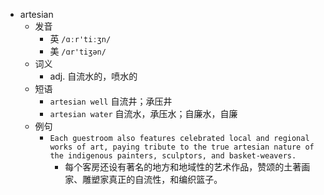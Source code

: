 - artesian
  - 发音
    - 英 `/ɑːr'tiːʒn/`
    - 美 `/ɑr'tiʒən/`
  - 词义
    - adj. 自流水的，喷水的
  - 短语
    - `artesian well` 自流井；承压井 
    - `artesian water` 自流水，承压水；自廉水，自廉 
  - 例句
    - `Each guestroom also features celebrated local and regional works of art, paying tribute to the true artesian nature of the indigenous painters, sculptors, and basket-weavers.`
      - 每个客房还设有著名的地方和地域性的艺术作品，赞颂的土著画家、雕塑家真正的自流性，和编织篮子。

